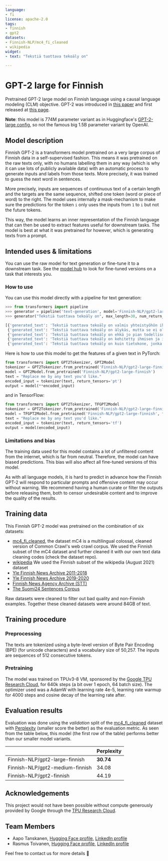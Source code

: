 ```yaml
---
language:
- fi
license: apache-2.0
tags:
- finnish
- gpt2
datasets:
- Finnish-NLP/mc4_fi_cleaned
- wikipedia
widget:
- text: "Tekstiä tuottava tekoäly on"

---
```


# GPT-2 large for Finnish

Pretrained GPT-2 large model on Finnish language using a causal language modeling (CLM) objective. GPT-2 was introduced in
[this paper](https://d4mucfpksywv.cloudfront.net/better-language-models/language_models_are_unsupervised_multitask_learners.pdf)
and first released at [this page](https://openai.com/blog/better-language-models/).

**Note**: this model is 774M parameter variant as in Huggingface's [GPT-2-large config](https://huggingface.co/gpt2-large), so not the famous big 1.5B parameter variant by OpenAI.

## Model description

Finnish GPT-2 is a transformers model pretrained on a very large corpus of Finnish data in a self-supervised fashion. This
means it was pretrained on the raw texts only, with no humans labelling them in any way (which is why it can use lots
of publicly available data) with an automatic process to generate inputs and labels from those texts. More precisely,
it was trained to guess the next word in sentences.

More precisely, inputs are sequences of continuous text of a certain length and the targets are the same sequence,
shifted one token (word or piece of word) to the right. The model uses internally a mask-mechanism to make sure the
predictions for the token `i` only uses the inputs from `1` to `i` but not the future tokens.

This way, the model learns an inner representation of the Finnish language that can then be used to extract features
useful for downstream tasks. The model is best at what it was pretrained for however, which is generating texts from a
prompt.

## Intended uses & limitations

You can use the raw model for text generation or fine-tune it to a downstream task. See the
[model hub](https://huggingface.co/models?filter=gpt2) to look for fine-tuned versions on a task that interests you.

### How to use

You can use this model directly with a pipeline for text generation:

```python
>>> from transformers import pipeline
>>> generator = pipeline('text-generation', model='Finnish-NLP/gpt2-large-finnish')
>>> generator("Tekstiä tuottava tekoäly on", max_length=30, num_return_sequences=5)

[{'generated_text': 'Tekstiä tuottava tekoäly on valmis yhteistyöhön ihmisen kanssa: Tekoäly hoitaa ihmisen puolesta tekstin tuottamisen. Se myös ymmärtää, missä vaiheessa tekstiä voidaan alkaa kirjoittamaan'},
 {'generated_text': 'Tekstiä tuottava tekoäly on älykäs, mutta se ei ole vain älykkäisiin koneisiin kuuluva älykäs olento, vaan se on myös kone. Se ei'},
 {'generated_text': 'Tekstiä tuottava tekoäly on ehkä jo pian todellisuutta - se voisi tehdä myös vanhustenhoidosta nykyistä ä tuottava tekoäly on ehkä jo pian todellisuutta - se voisi tehdä'},
 {'generated_text': 'Tekstiä tuottava tekoäly on kehitetty ihmisen ja ihmisen aivoihin yhteistyössä neurotieteiden ja käyttäytymistieteen tutkijatiimin kanssa. Uusi teknologia avaa aivan uudenlaisia tutkimusi'},
 {'generated_text': 'Tekstiä tuottava tekoäly on kuin tietokone, jonka kanssa voi elää. Tekoälyn avulla voi kirjoittaa mitä tahansa, mistä tahansa ja miten paljon. Tässä'}]
```

Here is how to use this model to get the features of a given text in PyTorch:

```python
from transformers import GPT2Tokenizer, GPT2Model
tokenizer = GPT2Tokenizer.from_pretrained('Finnish-NLP/gpt2-large-finnish')
model = GPT2Model.from_pretrained('Finnish-NLP/gpt2-large-finnish')
text = "Replace me by any text you'd like."
encoded_input = tokenizer(text, return_tensors='pt')
output = model(**encoded_input)
```

and in TensorFlow:

```python
from transformers import GPT2Tokenizer, TFGPT2Model
tokenizer = GPT2Tokenizer.from_pretrained('Finnish-NLP/gpt2-large-finnish')
model = TFGPT2Model.from_pretrained('Finnish-NLP/gpt2-large-finnish', from_pt=True)
text = "Replace me by any text you'd like."
encoded_input = tokenizer(text, return_tensors='tf')
output = model(encoded_input)
```

### Limitations and bias

The training data used for this model contains a lot of unfiltered content from the internet, which is far from neutral. Therefore, the model can have biased predictions. This bias will also affect all fine-tuned versions of this model.

As with all language models, it is hard to predict in advance how the Finnish GPT-2 will respond to particular prompts and offensive content may occur without warning. We recommend having a human curate or filter the outputs before releasing them, both to censor undesirable content and to improve the quality of the results.

## Training data

This Finnish GPT-2 model was pretrained on the combination of six datasets:
- [mc4_fi_cleaned](https://huggingface.co/datasets/Finnish-NLP/mc4_fi_cleaned), the dataset mC4 is a multilingual colossal, cleaned version of Common Crawl's web crawl corpus. We used the Finnish subset of the mC4 dataset and further cleaned it with our own text data cleaning codes (check the dataset repo).
- [wikipedia](https://huggingface.co/datasets/wikipedia) We used the Finnish subset of the wikipedia (August 2021) dataset
- [Yle Finnish News Archive 2011-2018](http://urn.fi/urn:nbn:fi:lb-2017070501)
- [Yle Finnish News Archive 2019-2020](http://urn.fi/urn:nbn:fi:lb-2021050401)
- [Finnish News Agency Archive (STT)](http://urn.fi/urn:nbn:fi:lb-2018121001)
- [The Suomi24 Sentences Corpus](http://urn.fi/urn:nbn:fi:lb-2020021803)

Raw datasets were cleaned to filter out bad quality and non-Finnish examples. Together these cleaned datasets were around 84GB of text.

## Training procedure

### Preprocessing

The texts are tokenized using a byte-level version of Byte Pair Encoding (BPE) (for unicode characters) and a
vocabulary size of 50,257. The inputs are sequences of 512 consecutive tokens.

### Pretraining

The model was trained on TPUv3-8 VM, sponsored by the [Google TPU Research Cloud](https://sites.research.google/trc/about/), for 640k steps (a bit over 1 epoch, 64 batch size). The optimizer used was a AdamW with learning rate 4e-5, learning rate warmup for 4000 steps and cosine decay of the learning rate after.


## Evaluation results

Evaluation was done using the *validation* split of the [mc4_fi_cleaned](https://huggingface.co/datasets/Finnish-NLP/mc4_fi_cleaned) dataset with [Perplexity](https://huggingface.co/course/chapter7/3#perplexity-for-language-models) (smaller score the better) as the evaluation metric. As seen from the table below, this model (the first row of the table) performs better than our smaller model variants.

|                                          | Perplexity |
|------------------------------------------|------------|
|Finnish-NLP/gpt2-large-finnish            |**30.74**   |
|Finnish-NLP/gpt2-medium-finnish           |34.08       |
|Finnish-NLP/gpt2-finnish                  |44.19       |

## Acknowledgements

This project would not have been possible without compute generously provided by Google through the
[TPU Research Cloud](https://sites.research.google/trc/).

## Team Members

- Aapo Tanskanen, [Hugging Face profile](https://huggingface.co/aapot), [LinkedIn profile](https://www.linkedin.com/in/aapotanskanen/)
- Rasmus Toivanen, [Hugging Face profile](https://huggingface.co/RASMUS), [LinkedIn profile](https://www.linkedin.com/in/rasmustoivanen/)

Feel free to contact us for more details 🤗